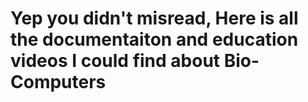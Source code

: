 # Yep you didn't misread, Here is all the documentaiton and education videos I could find about Bio-Computers

<br/>

